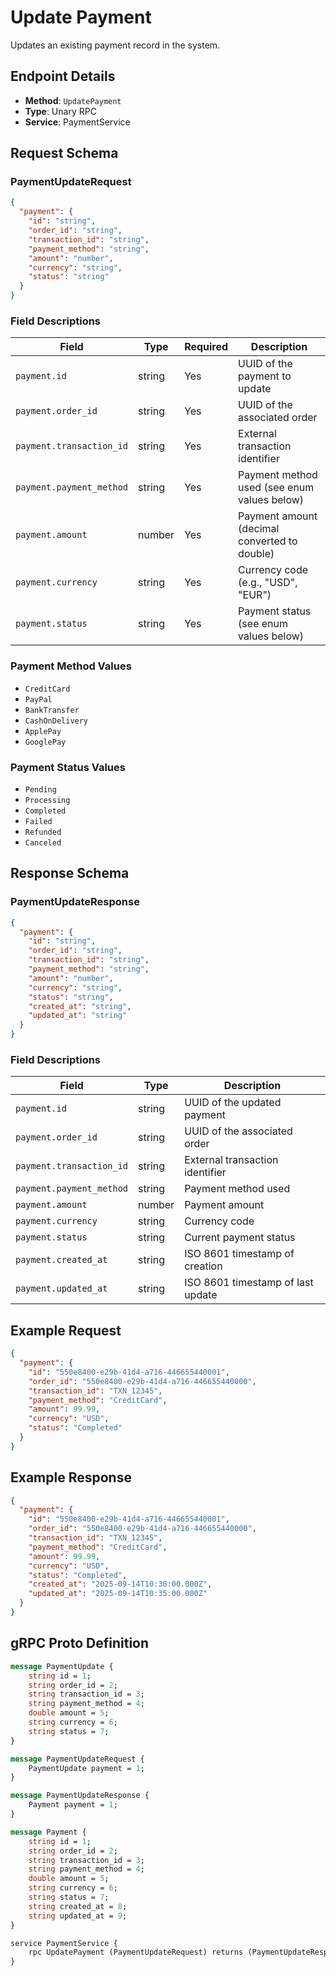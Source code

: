 # Update Payment

Updates an existing payment record in the system.

## Endpoint Details

- **Method**: `UpdatePayment`
- **Type**: Unary RPC
- **Service**: PaymentService

## Request Schema

### PaymentUpdateRequest

```json
{
  "payment": {
    "id": "string",
    "order_id": "string",
    "transaction_id": "string",
    "payment_method": "string",
    "amount": "number",
    "currency": "string",
    "status": "string"
  }
}
```

### Field Descriptions

| Field | Type | Required | Description |
|-------|------|----------|-------------|
| `payment.id` | string | Yes | UUID of the payment to update |
| `payment.order_id` | string | Yes | UUID of the associated order |
| `payment.transaction_id` | string | Yes | External transaction identifier |
| `payment.payment_method` | string | Yes | Payment method used (see enum values below) |
| `payment.amount` | number | Yes | Payment amount (decimal converted to double) |
| `payment.currency` | string | Yes | Currency code (e.g., "USD", "EUR") |
| `payment.status` | string | Yes | Payment status (see enum values below) |

### Payment Method Values

- `CreditCard`
- `PayPal`
- `BankTransfer`
- `CashOnDelivery`
- `ApplePay`
- `GooglePay`

### Payment Status Values

- `Pending`
- `Processing`
- `Completed`
- `Failed`
- `Refunded`
- `Canceled`

## Response Schema

### PaymentUpdateResponse

```json
{
  "payment": {
    "id": "string",
    "order_id": "string",
    "transaction_id": "string",
    "payment_method": "string",
    "amount": "number",
    "currency": "string",
    "status": "string",
    "created_at": "string",
    "updated_at": "string"
  }
}
```

### Field Descriptions

| Field | Type | Description |
|-------|------|-------------|
| `payment.id` | string | UUID of the updated payment |
| `payment.order_id` | string | UUID of the associated order |
| `payment.transaction_id` | string | External transaction identifier |
| `payment.payment_method` | string | Payment method used |
| `payment.amount` | number | Payment amount |
| `payment.currency` | string | Currency code |
| `payment.status` | string | Current payment status |
| `payment.created_at` | string | ISO 8601 timestamp of creation |
| `payment.updated_at` | string | ISO 8601 timestamp of last update |

## Example Request

```json
{
  "payment": {
    "id": "550e8400-e29b-41d4-a716-446655440001",
    "order_id": "550e8400-e29b-41d4-a716-446655440000",
    "transaction_id": "TXN_12345",
    "payment_method": "CreditCard",
    "amount": 99.99,
    "currency": "USD",
    "status": "Completed"
  }
}
```

## Example Response

```json
{
  "payment": {
    "id": "550e8400-e29b-41d4-a716-446655440001",
    "order_id": "550e8400-e29b-41d4-a716-446655440000",
    "transaction_id": "TXN_12345",
    "payment_method": "CreditCard",
    "amount": 99.99,
    "currency": "USD",
    "status": "Completed",
    "created_at": "2025-09-14T10:30:00.000Z",
    "updated_at": "2025-09-14T10:35:00.000Z"
  }
}
```

## gRPC Proto Definition

```proto
message PaymentUpdate {
    string id = 1;
    string order_id = 2;
    string transaction_id = 3;
    string payment_method = 4;
    double amount = 5;
    string currency = 6;
    string status = 7;
}

message PaymentUpdateRequest {
    PaymentUpdate payment = 1;
}

message PaymentUpdateResponse {
    Payment payment = 1;
}

message Payment {
    string id = 1;
    string order_id = 2;
    string transaction_id = 3;
    string payment_method = 4;
    double amount = 5;
    string currency = 6;
    string status = 7;
    string created_at = 8;
    string updated_at = 9;
}

service PaymentService {
    rpc UpdatePayment (PaymentUpdateRequest) returns (PaymentUpdateResponse);
}
```
